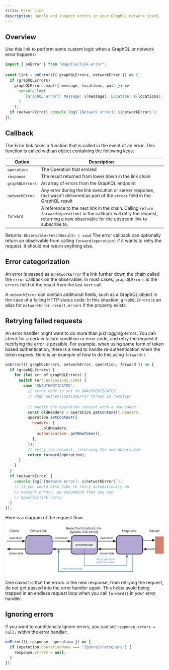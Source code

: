 ```yaml
---
title: Error Link
description: Handle and inspect errors in your GraphQL network stack.
---
```


## Overview

Use this link to perform some custom logic when a GraphQL or network error happens:

```js
import { onError } from "@apollo/link-error";

const link = onError(({ graphQLErrors, networkError }) => {
  if (graphQLErrors)
    graphQLErrors.map(({ message, locations, path }) =>
      console.log(
        `[GraphQL error]: Message: ${message}, Location: ${locations}, Path: ${path}`
      )
    );
  if (networkError) console.log(`[Network error]: ${networkError}`);
});
```

## Callback

The Error link takes a function that is called in the event of an error. This function is called with an object containing the following keys:

| Option | Description |
| - | - |
| `operation` | The Operation that errored |
| `response` | The result returned from lower down in the link chain |
| `graphQLErrors` | An array of errors from the GraphQL endpoint |
| `networkError` | Any error during the link execution or server response, that wasn't delivered as part of the `errors` field in the GraphQL result |
| `forward` | A reference to the next link in the chain. Calling `return forward(operation)` in the callback will retry the request, returning a new observable for the upstream link to subscribe to. |

Returns: `Observable<FetchResult> | void` The error callback can optionally return an observable from calling `forward(operation)` if it wants to retry the request. It should not return anything else.

## Error categorization

An error is passed as a `networkError` if a link further down the chain called the `error` callback on the observable. In most cases, `graphQLErrors` is the `errors` field of the result from the last `next` call.

A `networkError` can contain additional fields, such as a GraphQL object in the case of a failing HTTP status code. In this situation, `graphQLErrors` is an alias for `networkError.result.errors` if the property exists.

## Retrying failed requests

An error handler might want to do more than just logging errors. You can check for a certain failure condition or error code, and retry the request if rectifying the error is possible. For example, when using some form of token based authentication, there is a need to handle re-authentication when the token expires. Here is an example of how to do this using `forward()`:

```js
onError(({ graphQLErrors, networkError, operation, forward }) => {
  if (graphQLErrors) {
    for (let err of graphQLErrors) {
      switch (err.extensions.code) {
        case 'UNAUTHENTICATED':
          // error code is set to UNAUTHENTICATED
          // when AuthenticationError thrown in resolver

          // modify the operation context with a new token
          const oldHeaders = operation.getContext().headers;
          operation.setContext({
            headers: {
              ...oldHeaders,
              authorization: getNewToken(),
            },
          });
          // retry the request, returning the new observable
          return forward(operation);
      }
    }
  }
  if (networkError) {
    console.log(`[Network error]: ${networkError}`);
    // if you would also like to retry automatically on
    // network errors, we recommend that you use
    // @apollo/link-retry
  }
});
```

Here is a diagram of the request flow:
![Diagram of request flow after retrying in error links](../../assets/link/error-request-flow.png)

One caveat is that the errors in the new response, from retrying the request, do not get passed into the error handler again. This helps avoid being trapped in an endless request loop when you call `forward()` in your error handler.

## Ignoring errors

If you want to conditionally ignore errors, you can set `response.errors = null;` within the error handler:

```js
onError(({ response, operation }) => {
  if (operation.operationName === "IgnoreErrorsQuery") {
    response.errors = null;
  }
});
```
